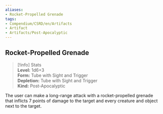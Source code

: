 ```yaml
---
aliases:
- Rocket-Propelled Grenade
tags:
- Compendium/CSRD/en/Artifacts
- Artifact
- Artifacts/Post-Apocalyptic
---
```


  
## Rocket-Propelled Grenade  
>[!info] Stats  
> **Level:** 1d6+3  
> **Form:** Tube with Sight and Trigger  
> **Depletion:** Tube with Sight and Trigger  
> **Kind:** Post-Apocalyptic
  
The user can make a long-range attack with a rocket-propelled grenade that inflicts 7 points of damage to the target and every creature and object next to the target.